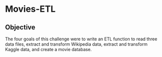 # Movies-ETL

## Objective
The four goals of this challenge were to write an ETL function to read three data files, extract and transform Wikipedia data, extract and transform Kaggle data, and create a movie database.
